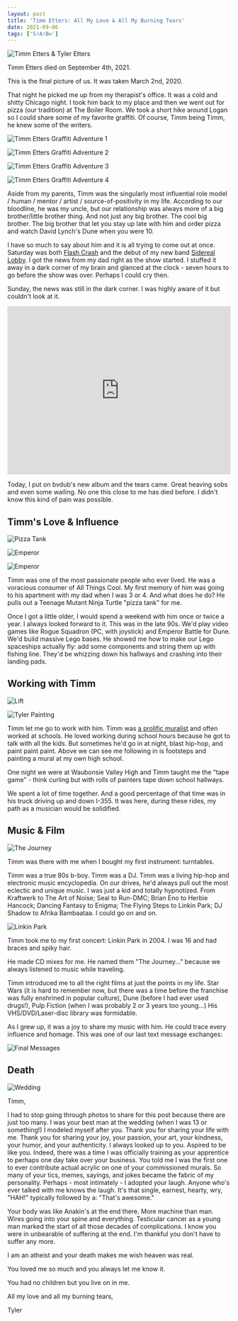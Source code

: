 ```yaml
---
layout: post
title: 'Timm Etters: All My Love & All My Burning Tears'
date: 2021-09-06
tags: ['S♯A♯B∞']
---
```

![Timm Etters & Tyler Etters](/assets/images/timm-etters-and-tyler-etters.jpg)

Timm Etters died on September 4th, 2021.

This is the final picture of us. It was taken March 2nd, 2020.
<!--x-->

That night he picked me up from my therapist's office. It was a cold and shitty Chicago night. I took him back to my place and then we went out for pizza (our tradition) at The Boiler Room. We took a short hike around Logan so I could share some of my favorite graffiti. Of course, Timm being Timm, he knew some of the writers.

![Timm Etters Graffiti Adventure 1](/assets/images/timm-etters-graffiti-adventure-1.jpg)

![Timm Etters Graffiti Adventure 2](/assets/images/timm-etters-graffiti-adventure-2.jpg)

![Timm Etters Graffiti Adventure 3](/assets/images/timm-etters-graffiti-adventure-3.jpg)

![Timm Etters Graffiti Adventure 4](/assets/images/timm-etters-graffiti-adventure-4.jpg)

Aside from my parents, Timm was the singularly most influential role model / human / mentor / artist / source-of-positivity in my life. According to our bloodline, he was my uncle, but our relationship was always more of a big brother/little brother thing. And not just any big brother. The cool big brother. The big brother that let you stay up late with him and order pizza and watch David Lynch's Dune when you were 10.

I have so much to say about him and it is all trying to come out at once. Saturday was both [Flash Crash](https://flashcrash.net) and the debut of my new band [Sidereal Lobby](https://sidereallobby.com). I got the news from my dad right as the show started. I stuffed it away in a dark corner of my brain and glanced at the clock - seven hours to go before the show was over. Perhaps I could cry then.

Sunday, the news was still in the dark corner. I was highly aware of it but couldn't look at it.

<iframe src="https://open.spotify.com/embed/album/0KuioRfvsgH5LVhyvby29p?theme=0" width="100%" height="380" frameBorder="0" allowtransparency="true" allow="encrypted-media"></iframe>

Today, I put on bvdub's new album and the tears came. Great heaving sobs and even some wailing. No one this close to me has died before. I didn't know this kind of pain was possible.

## Timm's Love & Influence

![Pizza Tank](/assets/images/timm-etters-pizza-tank.jpg)

![Emperor](/assets/images/timm-etters-emperor.jpg)

![Emperor](/assets/images/timm-etters-rogue-squadron.jpg)

Timm was one of the most passionate people who ever lived. He was a voracious consumer of All Things Cool. My first memory of him was going to his apartment with my dad when I was 3 or 4. And what does he do? He pulls out a Teenage Mutant Ninja Turtle "pizza tank" for me.

Once I got a little older, I would spend a weekend with him once or twice a year. I always looked forward to it. This was in the late 90s. We'd play video games like Rogue Squadron (PC, with joystick) and Emperor Battle for Dune. We'd build massive Lego bases. He showed me how to make our Lego spaceships actually fly: add some components and string them up with fishing line. They'd be whizzing down his hallways and crashing into their landing pads.

## Working with Timm

![Lift](/assets/images/timm-etters-lift.jpg)

![Tyler Painting](/assets/images/timm-etters-tyler-painting-at-whs.jpg)

Timm let me go to work with him. Timm was [a prolific muralist](https://timmetters.com/murals) and often worked at schools. He loved working during school hours because he got to talk with all the kids. But sometimes he'd go in at night, blast hip-hop, and paint paint paint. Above we can see me following in is footsteps and painting a mural at my own high school.

One night we were at Waubonsie Valley High and Timm taught me the "tape game" - think curling but with rolls of painters tape down school hallways.

We spent a lot of time together. And a good percentage of that time was in his truck driving up and down I-355. It was here, during these rides, my path as a musician would be solidified.

## Music & Film

![The Journey](/assets/images/timm-etters-the-journey.jpg)

Timm was there with me when I bought my first instrument: turntables.

Timm was a true 80s b-boy. Timm was a DJ. Timm was a living hip-hop and electronic music encyclopedia. On our drives, he'd always pull out the most eclectic and unique music. I was just a kid and totally hypnotized. From Kraftwerk to The Art of Noise; Seal to Run-DMC; Brian Eno to Herbie Hancock; Dancing Fantasy to Enigma; The Flying Steps to Linkin Park; DJ Shadow to Afrika Bambaataa. I could go on and on.

![Linkin Park](/assets/images/timm-etters-before-linkin-park.jpg)

Timm took me to my first concert: Linkin Park in 2004. I was 16 and had braces and spiky hair.

He made CD mixes for me. He named them "The Journey..." because we always listened to music while traveling.

Timm introduced me to all the right films at just the points in my life. Star Wars (it is hard to remember now, but there was a time before the franchise was fully enshrined in popular culture), Dune (before I had ever used drugs!), Pulp Fiction (when I was probably 2 or 3 years too young...) His VHS/DVD/Laser-disc library was formidable.

As I grew up, it was a joy to share my music with him. He could trace every influence and homage. This was one of our last text message exchanges:

![Final Messages](/assets/images/timm-etters-imessage.jpg)

## Death

![Wedding](/assets/images/timm-etters-at-my-wedding.jpg)

Timm,

I had to stop going through photos to share for this post because there are just too many. I was your best man at the wedding (when I was 13 or something!) I modeled myself after you. Thank you for sharing your life with me. Thank you for sharing your joy, your passion, your art, your kindness, your humor, and your authenticity. I always looked up to you. Aspired to be like you. Indeed, there was a time I was officially training as your apprentice to perhaps one day take over your business. You told me I was the first one to ever contribute actual acrylic on one of your commissioned murals. So many of your tics, memes, sayings, and jokes became the fabric of my personality. Perhaps - most intimately - I adopted your laugh. Anyone who's ever talked with me knows the laugh. It's that single, earnest, hearty, wry, "HAH!" typically followed by a: "That's awesome."

Your body was like Anakin's at the end there. More machine than man. Wires going into your spine and everything. Testicular cancer as a young man marked the start of all those decades of complications. I know you were in unbearable of suffering at the end. I'm thankful you don't have to suffer any more.

I am an atheist and your death makes me wish heaven was real.

You loved me so much and you always let me know it.

You had no children but you live on in me.

All my love and all my burning tears,

Tyler

